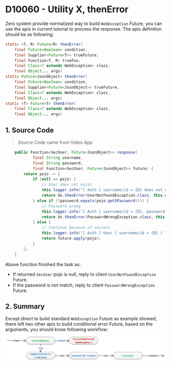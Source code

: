 # D10060 - Utility X, thenError

Zero system provide normalized way to build `WebException` Future, you can use the apis in current tutorial to process the response. The apis definition should be as following:

```java
static <T, R> Future<R> thenError(
    final Future<Boolean> condition, 
    final Supplier<Future<T>> trueFuture, 
    final Function<T, R> trueFun, 
    final Class<? extends WebException> clazz, 
    final Object... args)
static Future<JsonObject> thenError(
    final Future<Boolean> condition, 
    final Supplier<Future<JsonObject>> trueFuture, 
    final Class<? extends WebException> clazz, 
    final Object... args)
static <T> Future<T> thenError(
    final Class<? extends WebException> clazz, 
    final Object... args)
```

## 1. Source Code

> Source Code came from Video App

```java
    public Function<SecUser, Future<JsonObject>> response(
            final String username,
            final String password,
            final Function<SecUser, Future<JsonObject>> future) {
        return pojo -> {
            if (null == pojo) {
                // User does not exist
                this.logger.info("[ Auth ] username/id = {0} does not exist.", username);
                return Ux.thenError(UserNotFoundException.class, this.clazz, username);
            } else if (!password.equals(pojo.getSPassword())) {
                // Password wrong
                this.logger.info("[ Auth ] username/id = {0}, password is wrong {1}.", username, password);
                return Ux.thenError(PasswordWrongException.class, this.clazz, username);
            } else {
                // Continue because of success
                this.logger.info("[ Auth ] User ( username/id = {0} ) login successfully.", username);
                return future.apply(pojo);
            }
        };
    }
```

Above function finished the task as:

* If returned `SecUser` pojo is null, reply to client `UserNotFoundException` Future.
* If the password is not match, reply to client `PasswordWrongException` Future.

## 2. Summary

Except direct to build standard `WebException` Future as example showed, there left two other apis to build conditional error Future, based on the arguments, you should know following workflow:

![](/doc/image/D10060.png)

